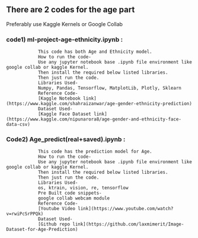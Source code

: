 ## There are 2 codes for the age part
Preferably use Kaggle Kernels or Google Collab

### code1) ml-project-age-ethnicity.ipynb :
                This code has both Age and Ethnicity model.
                How to run the code-
                Use any jupyter notebook base .ipynb file environment like google collab or kaggle Kernel.
                Then install the required below listed libraries.
                Then just run the code.
                Libraries Used-
                Numpy, Pandas, Tensorflow, MatplotLib, Plotly, Sklearn       
                Reference Code- 
                [Kaggle Notebook link](https://www.kaggle.com/shahraizanwar/age-gender-ethnicity-prediction)
                Dataset Used-
                [Kaggle Face Dataset link](https://www.kaggle.com/nipunarora8/age-gender-and-ethnicity-face-data-csv)
        
### Code2) Age_predict(real+saved).ipynb :
                This code has the prediction model for Age.
                How to run the code-
                Use any jupyter notebook base .ipynb file environment like google collab or kaggle Kernel.
                Then install the required below listed libraries.
                Then just run the code.
                Libraries Used-
                os, ktrain, vision, re, tensorflow
                Pre Built code snippets-
                google collab webcam module
                Reference Code- 
                [Youtube Video link](https://www.youtube.com/watch?v=rwiPcSrPPQk)
                Dataset Used-
                [Github repo link](https://github.com/laxmimerit/Image-Dataset-for-Age-Prediction)
        
        
        
        
        
        

